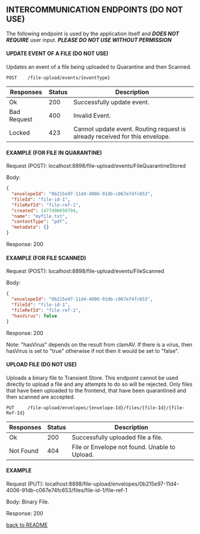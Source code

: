 ## INTERCOMMUNICATION ENDPOINTS (DO NOT USE) <a name="auto"></a>
The following endpoint is used by the application itself and <i>**DOES NOT REQUIRE**</i> user input. <i>**PLEASE DO NOT USE WITHOUT PERMISSION**</i>

#### UPDATE EVENT OF A FILE (DO NOT USE)
Updates an event of a file being uploaded to Quarantine and then Scanned.

```
POST    /file-upload/events/{eventType}
```

| Responses    | Status    | Description |
| --------|---------|-------|
| Ok  | 200   | Successfully update event.
| Bad Request  | 400   | Invalid Event.
| Locked  | 423   | Cannot update event. Routing request is already received for this envelope.

#### EXAMPLE (FOR FILE IN QUARANTINE)
Request (POST): localhost:8898/file-upload/events/FileQuarantineStored

Body:
```json
{
  "envelopeId": "0b215e97-11d4-4006-91db-c067e74fc653",
  "fileId": "file-id-1",
  "fileRefId": "file-ref-1",
  "created": 1477490659794,
  "name": "myfile.txt",
  "contentType": "pdf",
  "metadata": {}
}
```

Response: 200

#### EXAMPLE (FOR FILE SCANNED)
Request (POST): localhost:8898/file-upload/events/FileScanned

Body:
```json
{
  "envelopeId": "0b215e97-11d4-4006-91db-c067e74fc653",
  "fileId": "file-id-1",
  "fileRefId": "file-ref-1",
  "hasVirus": false
}
```

Response: 200

Note: "hasVirus" depends on the result from clamAV. If there is a virus, then hasVirus is set to "true" otherwise if not then it would be set to "false".

#### UPLOAD FILE (DO NOT USE)
Uploads a binary file to Transient Store. This endpoint cannot be used directly to upload a file and any attempts to do so will be rejected. Only files that have been uploaded to the frontend, that have been quarantined and then scanned are accepted.
```
PUT     /file-upload/envelopes/{envelope-Id}/files/{file-Id}/{file-Ref-Id}
```
| Responses    | Status    | Description |
| --------|---------|-------|
| Ok  | 200   | Successfully uploaded file a file.  |
| Not Found | 404   |  File or Envelope not found. Unable to Upload. |

#### EXAMPLE
Request (PUT): localhost:8898/file-upload/envelopes/0b215e97-11d4-4006-91db-c067e74fc653/files/file-id-1/file-ref-1

Body: Binary File.

Response: 200

[back to README](../README.md)

